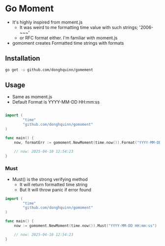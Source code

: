 # Go Moment

* It's highly inspired from moment.js
    * It was weird to me formatting time value with such strings; '2006-~~~'
    * or RFC format either. I'm familiar with moment.js
* gomoment creates Formatted time strings with formats

## Installation

```zsh
go get -u github.com/donghquinn/gomement
```

## Usage

* Same as moment.js
* Default Format is YYYY-MM-DD HH:mm:ss

```go

import (
    	"time"
        "github.com/donghquinn/gomoment"
)

func main() {
    now, formatErr := gomoment.NewMoment(time.now()).Format("YYYY-MM-DD HH:mm:ss")

    // now: 2025-04-10 12:54:23
}
```

### Must
* Must() is the strong verifying method
    * It will return formatted time string
    * But It will throw panic if error found

```go
import (
    	"time"
        "github.com/donghquinn/gomoment"
)

func main() {
    now := gomoment.NewMoment(time.now()).Must("YYYY-MM-DD HH:mm:ss")

    // now: 2025-04-10 12:54:23
}
```